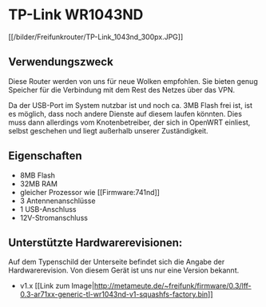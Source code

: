 # TP-Link WR1043ND
[[/bilder/Freifunkrouter/TP-Link_1043nd_300px.JPG]]

## Verwendungszweck
Diese Router werden von uns für neue Wolken empfohlen. Sie bieten genug Speicher für die Verbindung mit dem Rest des Netzes über das VPN.

Da der USB-Port im System nutzbar ist und noch ca. 3MB Flash frei ist, ist es möglich, dass noch andere Dienste auf diesem laufen könnten. Dies muss dann allerdings vom Knotenbetreiber, der sich in OpenWRT einliest, selbst geschehen und liegt außerhalb unserer Zuständigkeit.

## Eigenschaften
* 8MB Flash
* 32MB RAM
* gleicher Prozessor wie [[Firmware:741nd]]
* 3 Antennenanschlüsse
* 1 USB-Anschluss
* 12V-Stromanschluss

## Unterstützte Hardwarerevisionen:
Auf dem Typenschild der Unterseite befindet sich die Angabe der Hardwarerevision.
Von diesem Gerät ist uns nur eine Version bekannt.

* v1.x [[Link zum Image|http://metameute.de/~freifunk/firmware/0.3/lff-0.3-ar71xx-generic-tl-wr1043nd-v1-squashfs-factory.bin]]
